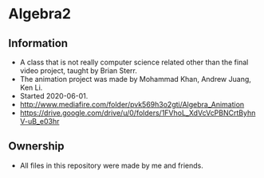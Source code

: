 # Algebra2  
## Information  
- A class that is not really computer science related other than the final video project, taught by Brian Sterr.
- The animation project was made by Mohammad Khan, Andrew Juang, Ken Li.
- Started 2020-06-01.
- http://www.mediafire.com/folder/pvk569h3o2gti/Algebra_Animation  
- https://drive.google.com/drive/u/0/folders/1FVhoL_XdVcVcPBNCrtByhnV-uB_e03hr  
## Ownership
- All files in this repository were made by me and friends.
